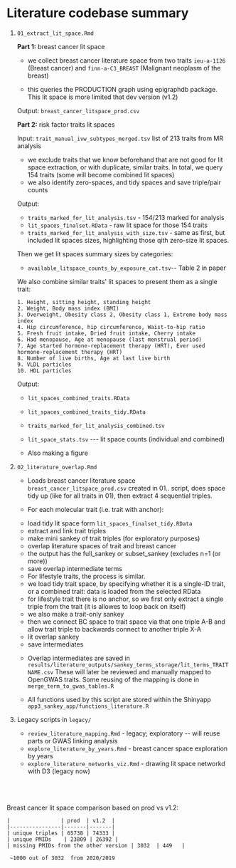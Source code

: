 # Literature codebase summary

1. `01_extract_lit_space.Rmd` 

	**Part 1:** breast cancer lit space
	
	- we collect breast cancer literature space from two traits `ieu-a-1126` (Breast cancer) and `finn-a-C3_BREAST` (Malignant neoplasm of the breast)
	
	- this queries the PRODUCTION graph using epigraphdb package. This lit space is more limited that dev version (v1.2)
	
	
	Output: `breast_cancer_litspace_prod.csv`
	
	
	**Part 2:** risk factor traits lit spaces
	
	Input: `trait_manual_ivw_subtypes_merged.tsv` list of 213 traits from MR analysis
	
	- we exclude traits that we know beforehand that are not good for lit space extraction, or with duplicate, similar traits. In total, we query 154 traits (some will become combined lit spaces)
	- we also identify zero-spaces, and tidy spaces and save triple/pair counts
	
	Output: 
	
	* `traits_marked_for_lit_analysis.tsv` - 154/213 marked for analysis
	* `lit_spaces_finalset.RData` - raw lit space for those 154 traits
	* `traits_marked_for_lit_analysis_with_size.tsv` - same as first, but included lit spaces sizes, highlighting those qith zero-size lit spaces. 
	
	
	Then we get lit spaces summary sizes by categories:
	
	* `available_litspace_counts_by_exposure_cat.tsv`-- Table 2 in paper
	
		
	We also combine similar traits' lit spaces to present them as a single trait:
	
	```
	1. Height, sitting height, standing height
	2. Weight, Body mass index (BMI)
	3. Overweight, Obesity class 2, Obesity class 1, Extreme body mass index
	4. Hip circumference, hip circumference, Waist-to-hip ratio
	5. Fresh fruit intake, Dried fruit intake, Cherry intake
	6. Had menopause, Age at menopause (last menstrual period)
	7. Age started hormone-replacement therapy (HRT), Ever used hormone-replacement therapy (HRT)
	8. Number of live births, Age at last live birth
	9. VLDL particles
	10. HDL particles
	```
	
	Output:
	
	* `lit_spaces_combined_traits.RData`
	* `lit_spaces_combined_traits_tidy.RData`
	* `traits_marked_for_lit_analysis_combined.tsv` 
	* `lit_space_stats.tsv` --- lit space counts (individual and combined) 
	
		
	* Also making a figure	
		
	
2. `02_literature_overlap.Rmd`

	* Loads breast cancer literature space `breast_cancer_litspace_prod.csv` created in 01.. script, does space tidy up (like for all traits in 01), then extract 4 sequential triples.

	* For each molecular trait (i.e. trait with anchor):
	 - load tidy lit space form `lit_spaces_finalset_tidy.RData`
	 - extract and link trait triples
	 - make mini sankey of trait triples (for exploratory purposes)
	 - overlap literature spaces of trait and breast cancer
	 - the output has the full_sankey or subset_sankey (excludes n=1 (or more)) 
	 - save overlap intermediate terms


	* For lifestyle traits, the process is similar.

	 - we load tidy trait space, by specifying whether it is a single-ID trait, or a combined trait: data is loaded from the selected RData
	 - for lifestyle trait there is no anchor, so we first only extract a single triple from the trait (it is allowes to loop back on itself)
	 - we also make a trait-only sankey 
	 - then we connect BC space to trait space via that one triple A-B  and allow trait triple to backwards connect to another triple X-A
	 - lit overlap sankey
	 - save intermediates


	* Overlap intermediates are saved in `results/literature_outputs/sankey_terms_storage/lit_terms_TRAITNAME.csv` These will later be reviewed and manually mapped to OpenGWAS traits. Some reusing of the mapping is done in `merge_term_to_gwas_tables.R`
	
	
	* All functions used by this script are stored within the Shinyapp `app3_sankey_app/functions_literature.R`



	
3. Legacy scripts in `legacy/`


	* `review_literature_mapping.Rmd` - legacy; exploratory -- will reuse parts or GWAS linking analysis
	* `explore_literature_by_years.Rmd` - breast cancer space exploration by years
	* `explore_literature_networks_viz.Rmd` - drawing lit space networkd with D3 (legacy now)



<br><br><br>
	Breast cancer lit space comparison based on prod vs v1.2:
		
	|                | prod  | v1.2  |   
	|----------------|-------|-------|
	| unique triples | 65738 | 74333 | 
	| unique PMIDs    | 23809 | 26392 |   
	| missing PMIDs from the other version | 3032  | 449   |  
	
	 ~1000 out of 3032  from 2020/2019 